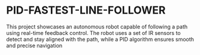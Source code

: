 # PID-FASTEST-LINE-FOLLOWER
This project showcases an autonomous robot capable of following a path using real-time feedback control. The robot uses a set of IR sensors to detect and stay aligned with the path, while a PID algorithm ensures smooth and precise navigation
